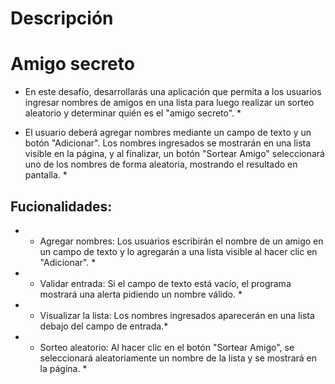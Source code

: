 #  Descripción

# Amigo secreto

* En este desafío, desarrollarás una aplicación que permita a los usuarios ingresar nombres de amigos en una lista para luego realizar un sorteo aleatorio y determinar quién es el "amigo secreto". *

* El usuario deberá agregar nombres mediante un campo de texto y un botón "Adicionar". Los nombres ingresados se mostrarán en una lista visible en la página, y al finalizar, un botón "Sortear Amigo" seleccionará uno de los nombres de forma aleatoria, mostrando el resultado en pantalla. *

## Fucionalidades:

- * Agregar nombres: Los usuarios escribirán el nombre de un amigo en un campo de texto y lo agregarán a una lista visible al hacer clic en "Adicionar". *

- * Validar entrada: Si el campo de texto está vacío, el programa mostrará una alerta pidiendo un nombre válido. *

- * Visualizar la lista: Los nombres ingresados aparecerán en una lista debajo del campo de entrada.*

- * Sorteo aleatorio: Al hacer clic en el botón "Sortear Amigo", se seleccionará aleatoriamente un nombre de la lista y se mostrará en la página. *


